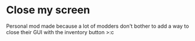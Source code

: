 # Close my screen

Personal mod made because a lot of modders don't bother to add a way to close their GUI with the inventory button >:c

